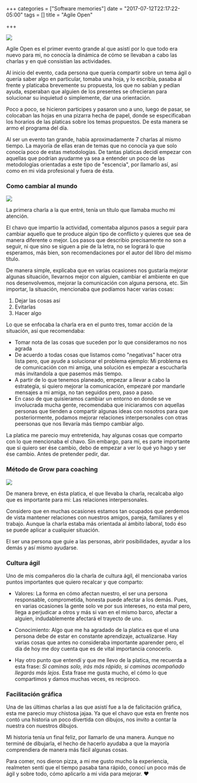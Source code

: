 +++
categories = ["Software memories"]
date = "2017-07-12T22:17:22-05:00"
tags = []
title = "Agile Open"

+++

<img src="/images/fulls/agileOpenF.png">

Agile Open es el primer evento grande al que asistí por lo que todo era nuevo para mi, no conocía la dinámica de cómo se llevaban a cabo las charlas y en  qué consistían las actividades.

Al inicio del evento, cada persona que quería compartir sobre un tema ágil o quería saber algo en particular, tomaba una hoja, y lo escribía, pasaba al frente y platicaba brevemente su propuesta, los que no sabían y pedían ayuda, esperaban que alguien de los presentes se ofrecieran para  solucionar su inquietud o simplemente, dar una orientación.

Poco a poco, se hicieron participes y pasaron uno a uno, luego de pasar, se colocaban las hojas en una pizarra hecha de papel, donde se especificaban los horarios de las platicas sobre los temas propuestos. De esta manera se armo el programa del día.

Al ser un evento tan grande, había aproximadamente 7 charlas al mismo tiempo. La mayoría de ellas eran de temas que no conocía ya que solo conocía poco de estas metodologías. De tantas platicas decidí empezar con aquellas que podrían ayudarme ya sea a entender un poco de las metodologías orientadas a este tipo de "escencia", por llamarlo así, así como en mi vida profesional y fuera de ésta.

### Como cambiar al mundo

<img src="/images/fulls/agile2.jpg">

La primera charla a la que entré, tenía un título que llamaba mucho mi atención.

El chavo que impartio la actividad, comentaba algunos pasos a seguir para cambiar aquello que te produce algún tipo de conflicto y quieres que sea de manera diferente o mejor.
Los pasos que describio precisamente no son a seguir, ni que sino se siguen a pie de la letra, no se logrará lo que esperamos, más bien, son recomendaciones por el autor del libro del mismo título.

De manera simple, explicaba que en varias ocasiones nos gustaría mejorar algunas situación, llevarnos mejor con alguien, cambiar el ambiente en que nos desenvolvemos, mejorar la comunicación con alguna persona, etc. Sin importar, la situación, mencionaba que podíamos hacer varias cosas:

1. Dejar las cosas así
2. Evitarlas
3. Hacer algo

Lo que se enfocaba la charla era en el punto tres, tomar acción de la situación, así que recomendaba:

*  Tomar nota de las cosas que suceden por lo que consideramos no nos agrada
*  De acuerdo a todas cosas que listamos como "negativas" hacer otra lista pero, que ayude a solucionar el problema ejemplo: Mi problema es de comunicación con mi amiga, una solución es empezar a escucharla más invitandola a que pasemos más tiempo.
*  A partir de lo que tenemos planeado, empezar a llevar a cabo la estrategía, si quiero mejorar la comunicación, empezaré por mandarle mensajes a mi amiga, no tan seguidos pero, paso a paso.
*  En caso de que quisieramos cambiar un entorno en donde se ve involucrada mucha gente, recomendaba que iniciaramos con aquellas personas que tienden a compartir algunas ideas con nosotros para que posteriormente, podamos mejorar relaciones interpersonales con otras peersonas que nos llevaría más tiempo cambiar algo.

La platica me parecio muy entretenida, hay algunas cosas que comparto con lo que mencionaba el chavo. Sin embargo, para mi, es parte importante que si quiero ser ése cambio, debo de empezar a ver lo qué yo hago y ser ése cambio. Antes de pretender pedir, dar.


### Método de Grow para coaching



<img src="/images/fulls/agile3.jpg">

De manera breve, en ésta platica, el que llevaba la charla, recalcaba algo que es importante para mi: Las relaciones interpersonales.

Considero que en muchas ocasiones estamos tan ocupados que perdemos de vista mantener relaciones con nuestros amigos, pareja, familiares y el trabajo. Aunque la charla estaba más orientada al ámbito laboral, todo éso se puede aplicar a cualquier situación.

El ser una persona que guie a las personas, abrir posibilidades, ayudar a los demás y así mismo ayudarse.

### Cultura ágil

Uno de mis compañeros dio la charla de cultura ágil, él mencionaba varios puntos importantes que quiero recalcar y que comparto:

* Valores:  La forma en cómo afectan nuestro, el ser una persona responsable, comprometida, honesta puede afectar a los demás. Pues, en varias ocasiones la gente solo ve por sus intereses, no esta mal pero, llega a perjudicar a otros y más si van en el mismo barco, afectar a alguien, indudablemente afectará el trayecto de uno.

* Conocimiento: Algo que me ha agradado de la platica es que el una persona debe de estar en constante aprendizaje, actualizarse. Hay varias cosas que antes no consideraba importante aparender pero, el día de hoy me doy cuenta que es de vital importancia conocerlo.

* Hay otro punto que entendí y que me llevo de la platica, me recuerda a esta frase: <cite>Si caminas solo, irás más rápido, si caminas acompañado llegarás más lejos.</cite>  Esta frase me gusta mucho, el cómo lo que compartimos y damos muchas veces, es reciproco.


### Facilitación gráfica

Una de las últimas charlas a las que asistí fue a la de falicitación gráfica, esta me parecio muy chistosa jajaa. Ya que el chavo que esta en frente nos contó una historia un poco divertida con dibujos, nos invito a contar la nuestra con nuestros dibujos.

Mi historia tenía un final feliz, por llamarlo de una manera. Aunque no terminé de dibujarla, el hecho de hacerlo ayudaba a que la mayoría comprendiera de manera más fácil algunas cosas.

Para comer, nos dieron pizza, a mi me gusto mucho la experiencia, realmeten sentí que el tiempo pasaba tana rápido, conocí un poco más de ágil y sobre todo, cómo aplicarlo a mi vida para mejorar. &#9829;

